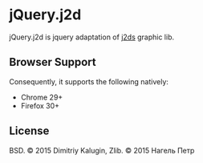 # jQuery.j2d
jQuery.j2d is jquery adaptation of [j2ds](https://github.com/SkanerSoft/J2ds) graphic lib.

## Browser Support

Consequently, it supports the following natively:

* Chrome 29+
* Firefox 30+

## License

BSD. © 2015 Dimitriy Kalugin, Zlib. © 2015 Нагель Петр

